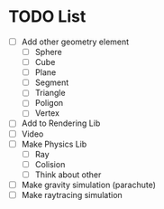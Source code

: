 # TODO List

- [ ] Add other geometry element
  - [ ] Sphere
  - [ ] Cube
  - [ ] Plane
  - [ ] Segment
  - [ ] Triangle
  - [ ] Poligon
  - [ ] Vertex
- [ ]  Add to Rendering Lib
  - [ ] Video
- [ ] Make Physics Lib
  - [ ] Ray
  - [ ] Colision
  - [ ] Think about other
- [ ] Make gravity simulation (parachute)
- [ ] Make raytracing simulation
